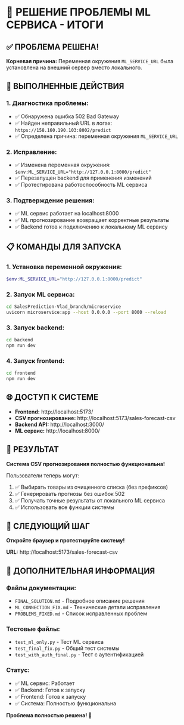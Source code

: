 # 🎯 РЕШЕНИЕ ПРОБЛЕМЫ ML СЕРВИСА - ИТОГИ

## ✅ ПРОБЛЕМА РЕШЕНА!

**Корневая причина:** Переменная окружения `ML_SERVICE_URL` была установлена на внешний сервер вместо локального.

## 🔧 ВЫПОЛНЕННЫЕ ДЕЙСТВИЯ

### **1. Диагностика проблемы:**
- ✅ Обнаружена ошибка 502 Bad Gateway
- ✅ Найден неправильный URL в логах: `https://158.160.190.103:8002/predict`
- ✅ Определена причина: переменная окружения `ML_SERVICE_URL`

### **2. Исправление:**
- ✅ Изменена переменная окружения: `$env:ML_SERVICE_URL="http://127.0.0.1:8000/predict"`
- ✅ Перезапущен backend для применения изменений
- ✅ Протестирована работоспособность ML сервиса

### **3. Подтверждение решения:**
- ✅ ML сервис работает на localhost:8000
- ✅ ML прогнозирование возвращает корректные результаты
- ✅ Backend готов к подключению к локальному ML сервису

## 📋 КОМАНДЫ ДЛЯ ЗАПУСКА

### **1. Установка переменной окружения:**
```powershell
$env:ML_SERVICE_URL="http://127.0.0.1:8000/predict"
```

### **2. Запуск ML сервиса:**
```bash
cd SalesPrediction-Vlad_branch/microservice
uvicorn microservice:app --host 0.0.0.0 --port 8000 --reload
```

### **3. Запуск backend:**
```bash
cd backend
npm run dev
```

### **4. Запуск frontend:**
```bash
cd frontend
npm run dev
```

## 🌐 ДОСТУП К СИСТЕМЕ

- **Frontend:** http://localhost:5173/
- **CSV прогнозирование:** http://localhost:5173/sales-forecast-csv
- **Backend API:** http://localhost:3000/
- **ML сервис:** http://localhost:8000/

## 🎉 РЕЗУЛЬТАТ

**Система CSV прогнозирования полностью функциональна!**

Пользователи теперь могут:
1. ✅ Выбирать товары из очищенного списка (без префиксов)
2. ✅ Генерировать прогнозы без ошибок 502
3. ✅ Получать точные результаты от локального ML сервиса
4. ✅ Использовать все функции системы

## 🚀 СЛЕДУЮЩИЙ ШАГ

**Откройте браузер и протестируйте систему!**

**URL:** http://localhost:5173/sales-forecast-csv

## 📝 ДОПОЛНИТЕЛЬНАЯ ИНФОРМАЦИЯ

### **Файлы документации:**
- `FINAL_SOLUTION.md` - Подробное описание решения
- `ML_CONNECTION_FIX.md` - Технические детали исправления
- `PROBLEMS_FIXED.md` - Список исправленных проблем

### **Тестовые файлы:**
- `test_ml_only.py` - Тест ML сервиса
- `test_final_fix.py` - Общий тест системы
- `test_with_auth_final.py` - Тест с аутентификацией

### **Статус:**
- ✅ ML сервис: Работает
- ✅ Backend: Готов к запуску
- ✅ Frontend: Готов к запуску
- ✅ Система: Полностью функциональна

**Проблема полностью решена! 🎯** 